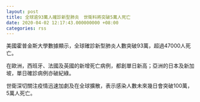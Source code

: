 ```yaml
---
layout: post
title: 全球逾93萬人確診新型肺炎　世衛料將突破5萬人死亡
date: 2020-04-02 12:17:43.000000000 +08:00
categories: rss
---
```


美國霍普金斯大學數據顯示，全球確診新型肺炎人數突破93萬，超過47000人死亡。

在歐洲，西班牙、法國及英國的新增死亡病例，都創單日新高；亞洲的日本及新加坡，單日確診病例亦破紀綠。

世衛深切關注疫情迅速加劇及在全球擴散，表示感染人數未來幾日會突破100萬，5萬人死亡。
